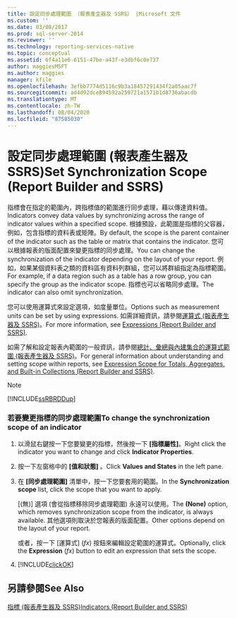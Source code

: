 ```yaml
---
title: 設定同步處理範圍 （報表產生器及 SSRS） |Microsoft 文件
ms.custom: ''
ms.date: 03/08/2017
ms.prod: sql-server-2014
ms.reviewer: ''
ms.technology: reporting-services-native
ms.topic: conceptual
ms.assetid: 6f4a11e6-6151-47be-a43f-e3dbf6c0e737
author: maggiesMSFT
ms.author: maggies
manager: kfile
ms.openlocfilehash: 3efbb7774d5116c9b3a18457291434f2a05aac7f
ms.sourcegitcommit: ad4d92dce894592a259721a1571b1d8736abacdb
ms.translationtype: MT
ms.contentlocale: zh-TW
ms.lasthandoff: 08/04/2020
ms.locfileid: "87585030"
---
```

# <a name="set-synchronization-scope-report-builder-and-ssrs"></a><span data-ttu-id="6deda-102">設定同步處理範圍 (報表產生器及 SSRS)</span><span class="sxs-lookup"><span data-stu-id="6deda-102">Set Synchronization Scope (Report Builder and SSRS)</span></span>
  <span data-ttu-id="6deda-103">指標會在指定的範圍內，跨指標值的範圍進行同步處理，藉以傳達資料值。</span><span class="sxs-lookup"><span data-stu-id="6deda-103">Indicators convey data values by synchronizing across the range of indicator values within a specified scope.</span></span> <span data-ttu-id="6deda-104">根據預設，此範圍是指標的父容器，例如，包含指標的資料表或矩陣。</span><span class="sxs-lookup"><span data-stu-id="6deda-104">By default, the scope is the parent container of the indicator such as the table or matrix that contains the indicator.</span></span> <span data-ttu-id="6deda-105">您可以根據報表的版面配置來變更指標的同步處理。</span><span class="sxs-lookup"><span data-stu-id="6deda-105">You can change the synchronization of the indicator depending on the layout of your report.</span></span> <span data-ttu-id="6deda-106">例如，如果某個資料表之類的資料區有資料列群組，您可以將群組指定為指標範圍。</span><span class="sxs-lookup"><span data-stu-id="6deda-106">For example, if a data region such as a table has a row group, you can specify the group as the indicator scope.</span></span> <span data-ttu-id="6deda-107">指標也可以省略同步處理。</span><span class="sxs-lookup"><span data-stu-id="6deda-107">The indicator can also omit synchronization.</span></span>  
  
 <span data-ttu-id="6deda-108">您可以使用運算式來設定選項，如度量單位。</span><span class="sxs-lookup"><span data-stu-id="6deda-108">Options such as measurement units can be set by using expressions.</span></span> <span data-ttu-id="6deda-109">如需詳細資訊，請參閱[運算式 &#40;報表產生器及 SSRS&#41;](expressions-report-builder-and-ssrs.md)。</span><span class="sxs-lookup"><span data-stu-id="6deda-109">For more information, see [Expressions &#40;Report Builder and SSRS&#41;](expressions-report-builder-and-ssrs.md).</span></span>  
  
 <span data-ttu-id="6deda-110">如需了解和設定報表內範圍的一般資訊，請參閱[總計、彙總與內建集合的運算式範圍 &#40;報表產生器及 SSRS&#41;](expression-scope-for-totals-aggregates-and-built-in-collections.md)。</span><span class="sxs-lookup"><span data-stu-id="6deda-110">For general information about understanding and setting scope within reports, see [Expression Scope for Totals, Aggregates, and Built-in Collections &#40;Report Builder and SSRS&#41;](expression-scope-for-totals-aggregates-and-built-in-collections.md).</span></span>  
  
> [!NOTE]  
>  [!INCLUDE[ssRBRDDup](../../includes/ssrbrddup-md.md)]  
  
### <a name="to-change-the-synchronization-scope-of-an-indicator"></a><span data-ttu-id="6deda-111">若要變更指標的同步處理範圍</span><span class="sxs-lookup"><span data-stu-id="6deda-111">To change the synchronization scope of an indicator</span></span>  
  
1.  <span data-ttu-id="6deda-112">以滑鼠右鍵按一下您要變更的指標，然後按一下 **[指標屬性]**。</span><span class="sxs-lookup"><span data-stu-id="6deda-112">Right click the indicator you want to change and click **Indicator Properties**.</span></span>  
  
2.  <span data-ttu-id="6deda-113">按一下左窗格中的 **[值和狀態]** 。</span><span class="sxs-lookup"><span data-stu-id="6deda-113">Click **Values and States** in the left pane.</span></span>  
  
3.  <span data-ttu-id="6deda-114">在 **[同步處理範圍]** 清單中，按一下您要套用的範圍。</span><span class="sxs-lookup"><span data-stu-id="6deda-114">In the **Synchronization scope** list, click the scope that you want to apply.</span></span>  
  
     <span data-ttu-id="6deda-115">[(無)]  選項 (會從指標移除同步處理範圍) 永遠可以使用。</span><span class="sxs-lookup"><span data-stu-id="6deda-115">The **(None)** option, which removes synchronization scope from the indicator, is always available.</span></span> <span data-ttu-id="6deda-116">其他選項則取決於您報表的版面配置。</span><span class="sxs-lookup"><span data-stu-id="6deda-116">Other options depend on the layout of your report.</span></span>  
  
     <span data-ttu-id="6deda-117">或者，按一下 [運算式]  \(*fx*) 按鈕來編輯設定範圍的運算式。</span><span class="sxs-lookup"><span data-stu-id="6deda-117">Optionally, click the **Expression** (*fx*) button to edit an expression that sets the scope.</span></span>  
  
4.  [!INCLUDE[clickOK](../../includes/clickok-md.md)]  
  
## <a name="see-also"></a><span data-ttu-id="6deda-118">另請參閱</span><span class="sxs-lookup"><span data-stu-id="6deda-118">See Also</span></span>  
 [<span data-ttu-id="6deda-119">指標 &#40;報表產生器及 SSRS&#41;</span><span class="sxs-lookup"><span data-stu-id="6deda-119">Indicators &#40;Report Builder and SSRS&#41;</span></span>](indicators-report-builder-and-ssrs.md)  
  
  
